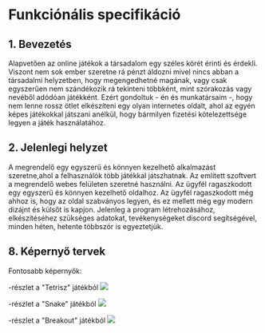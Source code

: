 # Funkciónális specifikáció

## 1. Bevezetés

Alapvetően az online játékok a társadalom egy széles körét érinti és érdekli. Viszont nem sok ember szeretne rá pénzt áldozni mivel nincs abban a társadalmi helyzetben, hogy megengedhetné magának, vagy csak egyszerűen nem szándékozik rá tekinteni többként, mint szórakozás vagy nevéből adódóan játékként. Ezért gondoltuk - én és munkatársaim -, hogy nem lenne rossz ötlet elkészíteni egy olyan internetes oldalt, ahol az egyén képes játékokkal játszani anélkül, hogy bármilyen fizetési kötelezettsége legyen a játék használatához. 

## 2. Jelenlegi helyzet

A megrendelő egy egyszerű és könnyen kezelhető alkalmazást szeretne,ahol a felhasználók több játékkal játszhatnak. Az említett szoftvert a megrendelő webes felületen szeretné használni. Az ügyfél ragaszkodott egy egyszerű és könnyen kezelhető oldalhoz. Az ügyfél ragaszkodott még ahhoz is, hogy az oldal szabványos legyen, és ez mellett még egy modern dizájnt és külsőt is kapjon. Jelenleg a program létrehozásához, elkészítéséhez szükséges adatokat, tevékenységeket discord segítségével, minden héten, hetente többször is egyeztetjük.

## 8. Képernyő tervek

Fontosabb képernyők:

-részlet a "Tetrisz" játékból
![](https://github.com/Costa-31/RFT_games/Img/tetris.png)

-részlet a "Snake" játékból
![](img/adatbazis.jpg)

-részlet a "Breakout" játékból
![](img/adatbazis.jpg)
